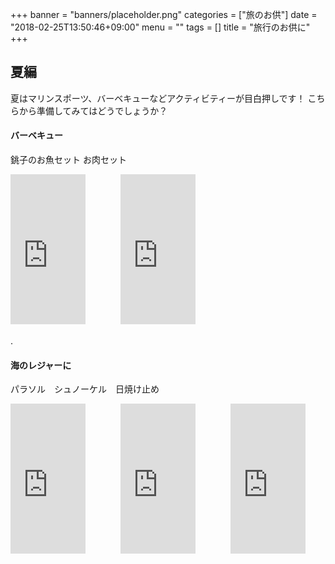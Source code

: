 +++
banner = "banners/placeholder.png"
categories = ["旅のお供"]
date = "2018-02-25T13:50:46+09:00"
menu = ""
tags = []
title = "旅行のお供に"
+++


## 夏編
夏はマリンスポーツ、バーベキューなどアクティビティーが目白押しです！
こちらから準備してみてはどうでしょうか？

#### バーベキュー
銚子のお魚セット お肉セット

<iframe style="width:120px;height:240px;" marginwidth="0" marginheight="0" scrolling="no" frameborder="0" src="https://rcm-fe.amazon-adsystem.com/e/cm?ref=tf_til&t=amigs-22&m=amazon&o=9&p=8&l=as1&IS1=1&detail=1&asins=B00KJ7IN94&linkId=5eef2f3b7f63bd2726371ebc49fd9ed2&bc1=000000&lt1=_blank&fc1=333333&lc1=0066c0&bg1=ffffff&f=ifr"></iframe>　　　　<iframe style="width:120px;height:240px;" marginwidth="0" marginheight="0" scrolling="no" frameborder="0" src="https://rcm-fe.amazon-adsystem.com/e/cm?ref=tf_til&t=amigs-22&m=amazon&o=9&p=8&l=as1&IS1=1&detail=1&asins=B00671JFGG&linkId=67465f72a305eeac33e3902f8cba43ae&bc1=000000&lt1=_blank&fc1=333333&lc1=0066c0&bg1=ffffff&f=ifr"></iframe>


.

#### 海のレジャーに
パラソル　シュノーケル　日焼け止め

<iframe style="width:120px;height:240px;" marginwidth="0" marginheight="0" scrolling="no" frameborder="0" src="https://rcm-fe.amazon-adsystem.com/e/cm?ref=tf_til&t=amigs-22&m=amazon&o=9&p=8&l=as1&IS1=1&detail=1&asins=B06XY2CRL5&linkId=e5f235d441344c1142e2a21236137f66&bc1=000000&lt1=_blank&fc1=333333&lc1=0066c0&bg1=ffffff&f=ifr"></iframe>　　　　<iframe style="width:120px;height:240px;" marginwidth="0" marginheight="0" scrolling="no" frameborder="0" src="https://rcm-fe.amazon-adsystem.com/e/cm?ref=tf_til&t=amigs-22&m=amazon&o=9&p=8&l=as1&IS1=1&detail=1&asins=B000G2GD8A&linkId=408d4d61ddcad632b74ec4bfe48db23c&bc1=000000&lt1=_blank&fc1=333333&lc1=0066c0&bg1=ffffff&f=ifr"></iframe>　　　　<iframe style="width:120px;height:240px;" marginwidth="0" marginheight="0" scrolling="no" frameborder="0" src="https://rcm-fe.amazon-adsystem.com/e/cm?ref=tf_til&t=amigs-22&m=amazon&o=9&p=8&l=as1&IS1=1&detail=1&asins=B01BM1UQS6&linkId=b8223087f00ef865e278fac2f946ad6a&bc1=000000&lt1=_blank&fc1=333333&lc1=0066c0&bg1=ffffff&f=ifr"></iframe>

